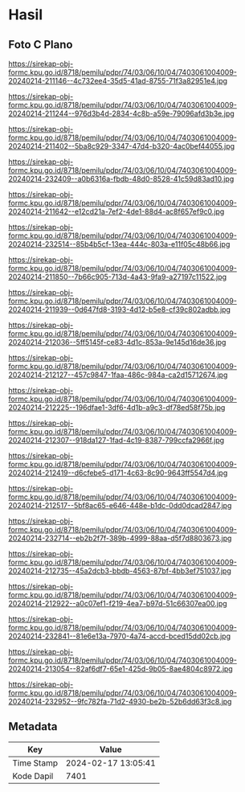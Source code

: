 # Hasil

## Foto C Plano

https://sirekap-obj-formc.kpu.go.id/8718/pemilu/pdpr/74/03/06/10/04/7403061004009-20240214-211146--4c732ee4-35d5-41ad-8755-71f3a82951e4.jpg

https://sirekap-obj-formc.kpu.go.id/8718/pemilu/pdpr/74/03/06/10/04/7403061004009-20240214-211244--976d3b4d-2834-4c8b-a59e-79096afd3b3e.jpg

https://sirekap-obj-formc.kpu.go.id/8718/pemilu/pdpr/74/03/06/10/04/7403061004009-20240214-211402--5ba8c929-3347-47d4-b320-4ac0bef44055.jpg

https://sirekap-obj-formc.kpu.go.id/8718/pemilu/pdpr/74/03/06/10/04/7403061004009-20240214-232409--a0b6316a-fbdb-48d0-8528-41c59d83ad10.jpg

https://sirekap-obj-formc.kpu.go.id/8718/pemilu/pdpr/74/03/06/10/04/7403061004009-20240214-211642--e12cd21a-7ef2-4de1-88d4-ac8f657ef9c0.jpg

https://sirekap-obj-formc.kpu.go.id/8718/pemilu/pdpr/74/03/06/10/04/7403061004009-20240214-232514--85b4b5cf-13ea-444c-803a-e11f05c48b66.jpg

https://sirekap-obj-formc.kpu.go.id/8718/pemilu/pdpr/74/03/06/10/04/7403061004009-20240214-211850--7b66c905-713d-4a43-9fa9-a27197c11522.jpg

https://sirekap-obj-formc.kpu.go.id/8718/pemilu/pdpr/74/03/06/10/04/7403061004009-20240214-211939--0d647fd8-3193-4d12-b5e8-cf39c802adbb.jpg

https://sirekap-obj-formc.kpu.go.id/8718/pemilu/pdpr/74/03/06/10/04/7403061004009-20240214-212036--5ff5145f-ce83-4d1c-853a-9e145d16de36.jpg

https://sirekap-obj-formc.kpu.go.id/8718/pemilu/pdpr/74/03/06/10/04/7403061004009-20240214-212127--457c9847-1faa-486c-984a-ca2d15712674.jpg

https://sirekap-obj-formc.kpu.go.id/8718/pemilu/pdpr/74/03/06/10/04/7403061004009-20240214-212225--196dfae1-3df6-4d1b-a9c3-df78ed58f75b.jpg

https://sirekap-obj-formc.kpu.go.id/8718/pemilu/pdpr/74/03/06/10/04/7403061004009-20240214-212307--918da127-1fad-4c19-8387-799ccfa2966f.jpg

https://sirekap-obj-formc.kpu.go.id/8718/pemilu/pdpr/74/03/06/10/04/7403061004009-20240214-212419--d6cfebe5-d171-4c63-8c90-9643ff5547d4.jpg

https://sirekap-obj-formc.kpu.go.id/8718/pemilu/pdpr/74/03/06/10/04/7403061004009-20240214-212517--5bf8ac65-e646-448e-b1dc-0dd0dcad2847.jpg

https://sirekap-obj-formc.kpu.go.id/8718/pemilu/pdpr/74/03/06/10/04/7403061004009-20240214-232714--eb2b2f7f-389b-4999-88aa-d5f7d8803673.jpg

https://sirekap-obj-formc.kpu.go.id/8718/pemilu/pdpr/74/03/06/10/04/7403061004009-20240214-212735--45a2dcb3-bbdb-4563-87bf-4bb3ef751037.jpg

https://sirekap-obj-formc.kpu.go.id/8718/pemilu/pdpr/74/03/06/10/04/7403061004009-20240214-212922--a0c07ef1-f219-4ea7-b97d-51c66307ea00.jpg

https://sirekap-obj-formc.kpu.go.id/8718/pemilu/pdpr/74/03/06/10/04/7403061004009-20240214-232841--81e6e13a-7970-4a74-accd-bced15dd02cb.jpg

https://sirekap-obj-formc.kpu.go.id/8718/pemilu/pdpr/74/03/06/10/04/7403061004009-20240214-213054--82af6df7-65e1-425d-9b05-8ae4804c8972.jpg

https://sirekap-obj-formc.kpu.go.id/8718/pemilu/pdpr/74/03/06/10/04/7403061004009-20240214-232952--9fc782fa-71d2-4930-be2b-52b6dd63f3c8.jpg


## Metadata

| Key        | Value               |
| ---------- | ------------------- |
| Time Stamp | 2024-02-17 13:05:41 |
| Kode Dapil | 7401                |




